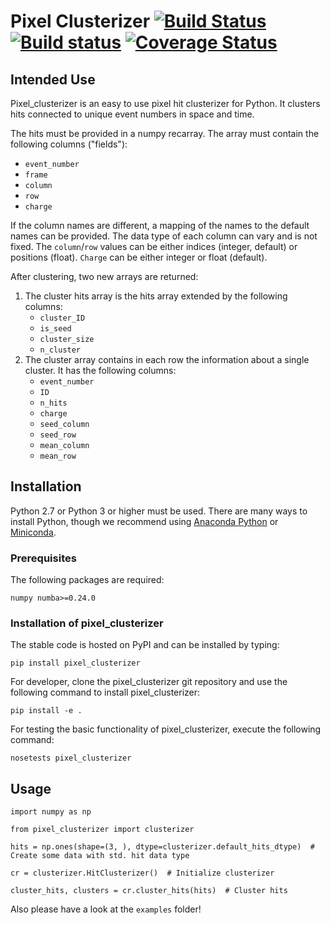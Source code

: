 # Pixel Clusterizer [![Build Status](https://travis-ci.org/SiLab-Bonn/pixel_clusterizer.svg?branch=master)](https://travis-ci.org/SiLab-Bonn/pixel_clusterizer) [![Build status](https://ci.appveyor.com/api/projects/status/c8jqu9ow696opevf?svg=true)](https://ci.appveyor.com/project/laborleben/pixel-clusterizer) [![Coverage Status](https://coveralls.io/repos/github/SiLab-Bonn/pixel_clusterizer/badge.svg?branch=master)](https://coveralls.io/github/SiLab-Bonn/pixel_clusterizer?branch=master)

## Intended Use

Pixel_clusterizer is an easy to use pixel hit clusterizer for Python. It clusters hits connected to unique event numbers in space and time.

The hits must be provided in a numpy recarray. The array must contain the following columns ("fields"):
- ```event_number```
- ```frame```
- ```column```
- ```row```
- ```charge```

If the column names are different, a mapping of the names to the default names can be provided. The data type of each column can vary and is not fixed. The ```column```/```row``` values can be either indices (integer, default) or positions (float). ```Charge``` can be either integer or float (default).

After clustering, two new arrays are returned:
1. The cluster hits array is the hits array extended by the following columns:
    - ```cluster_ID```
    - ```is_seed```
    - ```cluster_size```
    - ```n_cluster```
2. The cluster array contains in each row the information about a single cluster. It has the following columns:
    - ```event_number```
    - ```ID```
    - ```n_hits```
    - ```charge```
    - ```seed_column```
    - ```seed_row```
    - ```mean_column```
    - ```mean_row```

## Installation

Python 2.7 or Python 3 or higher must be used. There are many ways to install Python, though we recommend using [Anaconda Python](https://www.anaconda.com/distribution/) or [Miniconda](https://docs.conda.io/en/latest/miniconda.html).

### Prerequisites

The following packages are required:
```
numpy numba>=0.24.0
```

### Installation of pixel_clusterizer

The stable code is hosted on PyPI and can be installed by typing:
```
pip install pixel_clusterizer
```

For developer, clone the pixel_clusterizer git repository and use the following command to install pixel_clusterizer:
```
pip install -e .
```

For testing the basic functionality of pixel_clusterizer, execute the following command:
```
nosetests pixel_clusterizer
```

## Usage

```
import numpy as np

from pixel_clusterizer import clusterizer

hits = np.ones(shape=(3, ), dtype=clusterizer.default_hits_dtype)  # Create some data with std. hit data type

cr = clusterizer.HitClusterizer()  # Initialize clusterizer

cluster_hits, clusters = cr.cluster_hits(hits)  # Cluster hits

```
Also please have a look at the ```examples``` folder!
